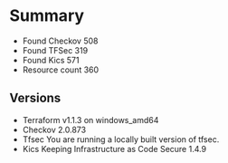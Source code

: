 # Summary

- Found Checkov 508
- Found TFSec 319
- Found Kics 571
- Resource count 360

## Versions

- Terraform v1.1.3 on windows_amd64
- Checkov 2.0.873
- Tfsec You are running a locally built version of tfsec.
- Kics Keeping Infrastructure as Code Secure 1.4.9
